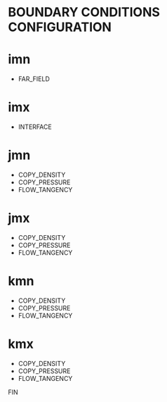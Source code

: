 BOUNDARY CONDITIONS CONFIGURATION
=================================

# imn
- FAR_FIELD

# imx
- INTERFACE

# jmn
- COPY_DENSITY
- COPY_PRESSURE
- FLOW_TANGENCY

# jmx
- COPY_DENSITY
- COPY_PRESSURE
- FLOW_TANGENCY

# kmn
- COPY_DENSITY
- COPY_PRESSURE
- FLOW_TANGENCY

# kmx
- COPY_DENSITY
- COPY_PRESSURE
- FLOW_TANGENCY

FIN
